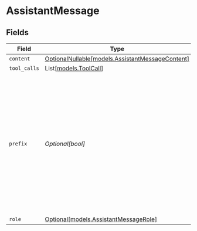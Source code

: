 # AssistantMessage


## Fields

| Field                                                                                                                                                                                                  | Type                                                                                                                                                                                                   | Required                                                                                                                                                                                               | Description                                                                                                                                                                                            |
| ------------------------------------------------------------------------------------------------------------------------------------------------------------------------------------------------------ | ------------------------------------------------------------------------------------------------------------------------------------------------------------------------------------------------------ | ------------------------------------------------------------------------------------------------------------------------------------------------------------------------------------------------------ | ------------------------------------------------------------------------------------------------------------------------------------------------------------------------------------------------------ |
| `content`                                                                                                                                                                                              | [OptionalNullable[models.AssistantMessageContent]](../models/assistantmessagecontent.md)                                                                                                               | :heavy_minus_sign:                                                                                                                                                                                     | N/A                                                                                                                                                                                                    |
| `tool_calls`                                                                                                                                                                                           | List[[models.ToolCall](../models/toolcall.md)]                                                                                                                                                         | :heavy_minus_sign:                                                                                                                                                                                     | N/A                                                                                                                                                                                                    |
| `prefix`                                                                                                                                                                                               | *Optional[bool]*                                                                                                                                                                                       | :heavy_minus_sign:                                                                                                                                                                                     | Set this to `true` when adding an assistant message as prefix to condition the model response. The role of the prefix message is to force the model to start its answer by the content of the message. |
| `role`                                                                                                                                                                                                 | [Optional[models.AssistantMessageRole]](../models/assistantmessagerole.md)                                                                                                                             | :heavy_minus_sign:                                                                                                                                                                                     | N/A                                                                                                                                                                                                    |